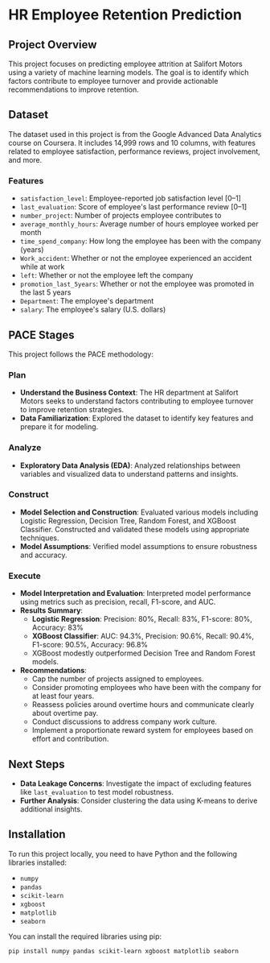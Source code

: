 # HR Employee Retention Prediction

## Project Overview

This project focuses on predicting employee attrition at Salifort Motors using a variety of machine learning models. The goal is to identify which factors contribute to employee turnover and provide actionable recommendations to improve retention.

## Dataset

The dataset used in this project is from the Google Advanced Data Analytics course on Coursera. It includes 14,999 rows and 10 columns, with features related to employee satisfaction, performance reviews, project involvement, and more.

### Features
- `satisfaction_level`: Employee-reported job satisfaction level [0–1]
- `last_evaluation`: Score of employee's last performance review [0–1]
- `number_project`: Number of projects employee contributes to
- `average_monthly_hours`: Average number of hours employee worked per month
- `time_spend_company`: How long the employee has been with the company (years)
- `Work_accident`: Whether or not the employee experienced an accident while at work
- `left`: Whether or not the employee left the company
- `promotion_last_5years`: Whether or not the employee was promoted in the last 5 years
- `Department`: The employee's department
- `salary`: The employee's salary (U.S. dollars)

## PACE Stages

This project follows the PACE methodology:

### Plan
- **Understand the Business Context**: The HR department at Salifort Motors seeks to understand factors contributing to employee turnover to improve retention strategies.
- **Data Familiarization**: Explored the dataset to identify key features and prepare it for modeling.

### Analyze
- **Exploratory Data Analysis (EDA)**: Analyzed relationships between variables and visualized data to understand patterns and insights.

### Construct
- **Model Selection and Construction**: Evaluated various models including Logistic Regression, Decision Tree, Random Forest, and XGBoost Classifier. Constructed and validated these models using appropriate techniques.
- **Model Assumptions**: Verified model assumptions to ensure robustness and accuracy.

### Execute
- **Model Interpretation and Evaluation**: Interpreted model performance using metrics such as precision, recall, F1-score, and AUC.
- **Results Summary**:
  - **Logistic Regression**: Precision: 80%, Recall: 83%, F1-score: 80%, Accuracy: 83%
  - **XGBoost Classifier**: AUC: 94.3%, Precision: 90.6%, Recall: 90.4%, F1-score: 90.5%, Accuracy: 96.8%
  - XGBoost modestly outperformed Decision Tree and Random Forest models.
- **Recommendations**:
  - Cap the number of projects assigned to employees.
  - Consider promoting employees who have been with the company for at least four years.
  - Reassess policies around overtime hours and communicate clearly about overtime pay.
  - Conduct discussions to address company work culture.
  - Implement a proportionate reward system for employees based on effort and contribution.

## Next Steps
- **Data Leakage Concerns**: Investigate the impact of excluding features like `last_evaluation` to test model robustness.
- **Further Analysis**: Consider clustering the data using K-means to derive additional insights.

## Installation

To run this project locally, you need to have Python and the following libraries installed:

- `numpy`
- `pandas`
- `scikit-learn`
- `xgboost`
- `matplotlib`
- `seaborn`

You can install the required libraries using pip:

```bash
pip install numpy pandas scikit-learn xgboost matplotlib seaborn
